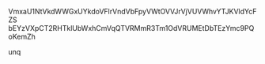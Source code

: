 VmxaU1NtVkdWWGxUYkdoVFlrVndVbFpyVWtOVVJrVjVUVWhvYTJKVldYcFZS
bEYzVXpCT2RHTklUbWxhCmVqQTVRMmR3Tm1OdVRUMEtDbTEzYmc9PQoKemZh

unq
